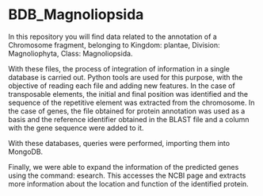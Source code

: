 # BDB_Magnoliopsida

In this repository you will find data related to the annotation of a Chromosome fragment, belonging to Kingdom: plantae, Division: Magnoliophyta, Class: Magnoliopsida.

With these files, the process of integration of information in a single database is carried out. Python tools are used for this purpose, with the objective of reading each file and adding new features. In the case of transposable elements, the initial and final position was identified and the sequence of the repetitive element was extracted from the chromosome. In the case of genes, the file obtained for protein annotation was used as a basis and the reference identifier obtained in the BLAST file and a column with the gene sequence were added to it.

With these databases, queries were performed, importing them into MongoDB.

Finally, we were able to expand the information of the predicted genes using the command: esearch. This accesses the NCBI page and extracts more information about the location and function of the identified protein.

